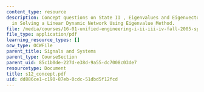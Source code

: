 ```yaml
---
content_type: resource
description: Concept questions on State II , Eigenvalues and Eigenvectors and Steps
  in Solving a Linear Dynamic Network Using Eigenvalue Method.
file: /media/courses/16-01-unified-engineering-i-ii-iii-iv-fall-2005-spring-2006/dd886ce1c19087eb0cdc51dbd5f12fcd_s12_concept.pdf
file_type: application/pdf
learning_resource_types: []
ocw_type: OCWFile
parent_title: Signals and Systems
parent_type: CourseSection
parent_uid: 85c1b0de-227d-e38d-9a55-dc7008c03de7
resourcetype: Document
title: s12_concept.pdf
uid: dd886ce1-c190-87eb-0cdc-51dbd5f12fcd
---
```

